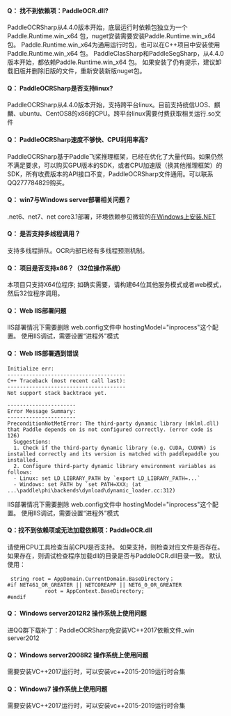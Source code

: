 #### Q： 找不到依赖项：PaddleOCR.dll?

PaddleOCRSharp从4.4.0版本开始，底层运行时依赖包独立为一个Paddle.Runtime.win_x64 包，nuget安装需要安装Paddle.Runtime.win_x64包。
Paddle.Runtime.win_x64为通用运行时包，也可以在C++项目中安装使用Paddle.Runtime.win_x64 包。
PaddleClasSharp和PaddleSegSharp，从4.4.0版本开始，都依赖Paddle.Runtime.win_x64 包。
如果安装了仍有提示，建议卸载旧版并删除旧版的文件，重新安装新版nuget包。

#### Q： PaddleOCRSharp是否支持linux?

PaddleOCRSharp从4.4.0版本开始，支持跨平台linux。目前支持统信UOS、麒麟、ubuntu、CentOS8的x86的CPU。跨平台linux需要付费获取相关运行.so文件


#### Q： PaddleOCRSharp速度不够快、CPU利用率高?

PaddleOCRSharp基于Paddle飞桨推理框架，已经在优化了大量代码。如果仍然不满足要求，可以购买GPU版本的SDK，或者CPU加速版（换其他推理框架）的SDK，所有收费版本的API接口不变，PaddleOCRSharp文件通用。可以联系QQ277784829购买。

#### Q： win7与Windows server部署相关问题？

.net6、net7、net core3.1部署，环境依赖参见微软的[在Windows上安装.NET](https://learn.microsoft.com/zh-cn/dotnet/core/install/windows?tabs=net60)

#### Q： 是否支持多线程调用？

支持多线程排队。OCR内部已经有多线程预测机制。

#### Q： 项目是否支持x86？（32位操作系统）

本项目只支持X64位程序;
如确实需要，请构建64位其他服务模式或者web模式，然后32位程序调用。

#### Q： Web IIS部署问题


IIS部署情况下需要删除 web.config文件中 hostingModel="inprocess"这个配置。
使用IIS调试，需要设置“进程外”模式


#### Q： Web IIS部署遇到错误

```
Initialize err:
--------------------------------------
C++ Traceback (most recent call last):
--------------------------------------
Not support stack backtrace yet.

----------------------
Error Message Summary:
----------------------
PreconditionNotMetError: The third-party dynamic library (mklml.dll) that Paddle depends on is not configured correctly. (error code is 126)
  Suggestions:
  1. Check if the third-party dynamic library (e.g. CUDA, CUDNN) is installed correctly and its version is matched with paddlepaddle you installed.
  2. Configure third-party dynamic library environment variables as follows:
  - Linux: set LD_LIBRARY_PATH by `export LD_LIBRARY_PATH=...`
  - Windows: set PATH by `set PATH=XXX; (at ...\paddle\phi\backends\dynload\dynamic_loader.cc:312)
```

IIS部署情况下需要删除 web.config文件中 hostingModel="inprocess"这个配置。
使用IIS调试，需要设置“进程外”模式


#### Q：找不到依赖项或无法加载依赖项：PaddleOCR.dll

请使用CPU工具检查当前CPU是否支持。
如果支持，则检查对应文件是否存在。
如果存在，则调试检查程序加载dll的目录是否与PaddleOCR.dll目录一致。
默认使用：
```
 string root = AppDomain.CurrentDomain.BaseDirectory；
#if NET461_OR_GREATER || NETCOREAPP || NET6_0_OR_GREATER
            root = AppContext.BaseDirectory;
#endif
```


#### Q： Windows server2012R2 操作系统上使用问题

进QQ群下载补丁：PaddleOCRSharp免安装VC++2017依赖文件_win server2012

#### Q：  Windows server2008R2 操作系统上使用问题

需要安装VC++2017运行时，可以安装vc++2015-2019运行时合集

#### Q： Windows7 操作系统上使用问题

需要安装VC++2017运行时，可以安装vc++2015-2019运行时合集

